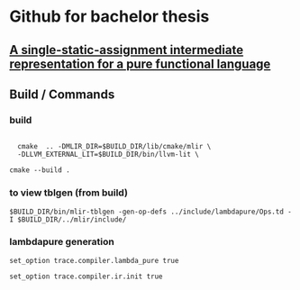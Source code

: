 # Github for bachelor thesis
## [A single-static-assignment intermediate representation for a pure functional language](./bachelor_thesis_matt_weingarten.pdf)


## Build / Commands

### build
```export BUILD_DIR=/mnt/c/Users/path-to-llvm
  
  cmake  .. -DMLIR_DIR=$BUILD_DIR/lib/cmake/mlir \
  -DLLVM_EXTERNAL_LIT=$BUILD_DIR/bin/llvm-lit \

cmake --build .
```
### to view tblgen (from build)
```
$BUILD_DIR/bin/mlir-tblgen -gen-op-defs ../include/lambdapure/Ops.td -I $BUILD_DIR/../mlir/include/

```
### lambdapure generation


```
set_option trace.compiler.lambda_pure true

set_option trace.compiler.ir.init true
```
